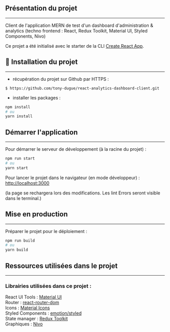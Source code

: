 ## Présentation du projet
***

Client de l'application MERN de test d'un dashboard d'administration & analytics (techno frontend : React, Redux Toolkit, Material UI, Styled Components, Nivo)

Ce projet a été initialisé avec le starter de la CLI [Create React App](https://github.com/facebook/create-react-app).


## 🚀 Installation du projet
***

- récupération du projet sur Github par HTTPS :

```shell script
$ https://github.com/tony-dugue/react-analytics-dashboard-client.git
```

- installer les packages :
```bash
npm install
# ou
yarn install
```

## Démarrer l'application
***
Pour démarrer le serveur de développement (à la racine du projet) :
```bash
npm run start
# ou
yarn start
```

Pour lancer le projet dans le navigateur (en mode développeur) :
[http://localhost:3000](http://localhost:3000)

(la page se rechargera lors des modifications.
Les lint Errors seront visible dans le terminal.)

## Mise en production
***

Préparer le projet pour le déploiement :

```bash
npm run build
# ou
yarn build
```

## Ressources utilisées dans le projet
***

### Librairies utilisées dans ce projet :

React UI Tools : [Material UI](https://mui.com/)<br />
Router : [react-router-dom](https://www.npmjs.com/package/react-router-dom) <br />
Icons : [Material Icons](https://mui.com/material-ui/material-icons/) <br />
Styled Components : [emotion/styled](https://emotion.sh/docs/introduction) <br />
State manager : [Redux Toolkit](https://redux.js.org/) <br />
Graphiques : [Nivo](https://nivo.rocks/) <br />
